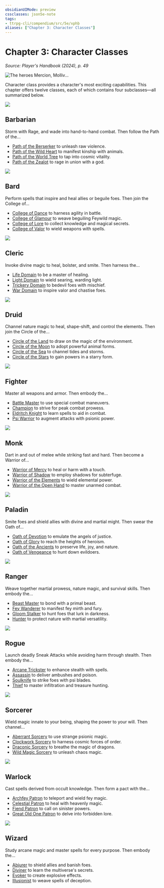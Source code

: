 ```yaml
---
obsidianUIMode: preview
cssclasses: json5e-note
tags:
- ttrpg-cli/compendium/src/5e/xphb
aliases: ["Chapter 3: Character Classes"]
---
```

# Chapter 3: Character Classes
*Source: Player's Handbook (2024), p. 49* 

![The heroes Mercion, Molliv...](book/XPHB/025-03-050.opening-art.webp#center "The heroes Mercion, Molliver, Strongheart, and Ringlerun protect a portal to another plane from diabolical invaders")

Character class provides a character's most exciting capabilities. This chapter offers twelve classes, each of which contains four subclasses—all summarized below.

![](book/XPHB/026-03-002.barbarian-symbol.webp#center)

## Barbarian

Storm with Rage, and wade into hand-to-hand combat. Then follow the Path of the...

- [Path of the Berserker](barbarian-xphb-path-of-the-berserker-xphb.md) to unleash raw violence.  
- [Path of the Wild Heart](barbarian-xphb-path-of-the-wild-heart-xphb.md) to manifest kinship with animals.  
- [Path of the World Tree](barbarian-xphb-path-of-the-world-tree-xphb.md) to tap into cosmic vitality.  
- [Path of the Zealot](barbarian-xphb-path-of-the-zealot-xphb.md) to rage in union with a god.  

![](book/XPHB/027-03-003.bard-symbol.webp#center)

## Bard

Perform spells that inspire and heal allies or beguile foes. Then join the College of...

- [College of Dance](bard-xphb-college-of-dance-xphb.md) to harness agility in battle.  
- [College of Glamour](bard-xphb-college-of-glamour-xphb.md) to weave beguiling Feywild magic.  
- [College of Lore](bard-xphb-college-of-lore-xphb.md) to collect knowledge and magical secrets.  
- [College of Valor](bard-xphb-college-of-valor-xphb.md) to wield weapons with spells.  

![](book/XPHB/028-03-004.cleric-symbol.webp#center)

## Cleric

Invoke divine magic to heal, bolster, and smite. Then harness the...

- [Life Domain](cleric-xphb-life-domain-xphb.md) to be a master of healing.  
- [Light Domain](cleric-xphb-light-domain-xphb.md) to wield searing, warding light.  
- [Trickery Domain](cleric-xphb-trickery-domain-xphb.md) to bedevil foes with mischief.  
- [War Domain](cleric-xphb-war-domain-xphb.md) to inspire valor and chastise foes.  

![](book/XPHB/029-03-005.druid-symbol.webp#center)

## Druid

Channel nature magic to heal, shape-shift, and control the elements. Then join the Circle of the...

- [Circle of the Land](druid-xphb-circle-of-the-land-xphb.md) to draw on the magic of the environment.  
- [Circle of the Moon](druid-xphb-circle-of-the-moon-xphb.md) to adopt powerful animal forms.  
- [Circle of the Sea](druid-xphb-circle-of-the-sea-xphb.md) to channel tides and storms.  
- [Circle of the Stars](druid-xphb-circle-of-the-stars-xphb.md) to gain powers in a starry form.  

![](book/XPHB/030-03-006.fighter-symbol.webp#center)

## Fighter

Master all weapons and armor. Then embody the...

- [Battle Master](fighter-xphb-battle-master-xphb.md) to use special combat maneuvers.  
- [Champion](fighter-xphb-champion-xphb.md) to strive for peak combat prowess.  
- [Eldritch Knight](fighter-xphb-eldritch-knight-xphb.md) to learn spells to aid in combat.  
- [Psi Warrior](fighter-xphb-psi-warrior-xphb.md) to augment attacks with psionic power.  

![](book/XPHB/031-03-007.monk-symbol.webp#center)

## Monk

Dart in and out of melee while striking fast and hard. Then become a Warrior of...

- [Warrior of Mercy](monk-xphb-warrior-of-mercy-xphb.md) to heal or harm with a touch.  
- [Warrior of Shadow](monk-xphb-warrior-of-shadow-xphb.md) to employ shadows for subterfuge.  
- [Warrior of the Elements](monk-xphb-warrior-of-the-elements-xphb.md) to wield elemental power.  
- [Warrior of the Open Hand](monk-xphb-warrior-of-the-open-hand-xphb.md) to master unarmed combat.  

![](book/XPHB/032-03-008.paladin-symbol.webp#center)

## Paladin

Smite foes and shield allies with divine and martial might. Then swear the Oath of...

- [Oath of Devotion](paladin-xphb-oath-of-devotion-xphb.md) to emulate the angels of justice.  
- [Oath of Glory](paladin-xphb-oath-of-glory-xphb.md) to reach the heights of heroism.  
- [Oath of the Ancients](paladin-xphb-oath-of-the-ancients-xphb.md) to preserve life, joy, and nature.  
- [Oath of Vengeance](paladin-xphb-oath-of-vengeance-xphb.md) to hunt down evildoers.  

![](book/XPHB/033-03-009.ranger-symbol.webp#center)

## Ranger

Weave together martial prowess, nature magic, and survival skills. Then embody the...

- [Beast Master](ranger-xphb-beast-master-xphb.md) to bond with a primal beast.  
- [Fey Wanderer](ranger-xphb-fey-wanderer-xphb.md) to manifest fey mirth and fury.  
- [Gloom Stalker](ranger-xphb-gloom-stalker-xphb.md) to hunt foes that lurk in darkness.  
- [Hunter](ranger-xphb-hunter-xphb.md) to protect nature with martial versatility.  

![](book/XPHB/034-03-010.rogue-symbol.webp#center)

## Rogue

Launch deadly Sneak Attacks while avoiding harm through stealth. Then embody the...

- [Arcane Trickster](rogue-xphb-arcane-trickster-xphb.md) to enhance stealth with spells.  
- [Assassin](rogue-xphb-assassin-xphb.md) to deliver ambushes and poison.  
- [Soulknife](rogue-xphb-soulknife-xphb.md) to strike foes with psi blades.  
- [Thief](rogue-xphb-thief-xphb.md) to master infiltration and treasure hunting.  

![](book/XPHB/035-03-011.sorcerer-symbol.webp#center)

## Sorcerer

Wield magic innate to your being, shaping the power to your will. Then channel...

- [Aberrant Sorcery](sorcerer-xphb-aberrant-sorcery-xphb.md) to use strange psionic magic.  
- [Clockwork Sorcery](sorcerer-xphb-clockwork-sorcery-xphb.md) to harness cosmic forces of order.  
- [Draconic Sorcery](sorcerer-xphb-draconic-sorcery-xphb.md) to breathe the magic of dragons.  
- [Wild Magic Sorcery](sorcerer-xphb-wild-magic-sorcery-xphb.md) to unleash chaos magic.  

![](book/XPHB/036-03-012.warlock-symbol.webp#center)

## Warlock

Cast spells derived from occult knowledge. Then form a pact with the...

- [Archfey Patron](warlock-xphb-archfey-patron-xphb.md) to teleport and wield fey magic.  
- [Celestial Patron](warlock-xphb-celestial-patron-xphb.md) to heal with heavenly magic.  
- [Fiend Patron](warlock-xphb-fiend-patron-xphb.md) to call on sinister powers.  
- [Great Old One Patron](warlock-xphb-great-old-one-patron-xphb.md) to delve into forbidden lore.  

![](book/XPHB/037-03-013.wizard-symbol.webp#center)

## Wizard

Study arcane magic and master spells for every purpose. Then embody the...

- [Abjurer](wizard-xphb-abjurer-xphb.md) to shield allies and banish foes.  
- [Diviner](wizard-xphb-diviner-xphb.md) to learn the multiverse's secrets.  
- [Evoker](wizard-xphb-evoker-xphb.md) to create explosive effects.  
- [Illusionist](wizard-xphb-illusionist-xphb.md) to weave spells of deception.